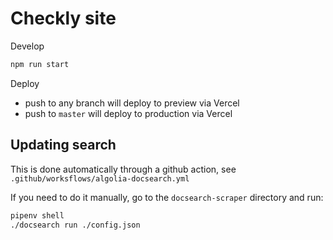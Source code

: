 # Checkly site

Develop

```bash
npm run start
```

Deploy

- push to any branch will deploy to preview via Vercel
- push to `master` will deploy to production via Vercel

## Updating search

This is done automatically through a github action, see `.github/worksflows/algolia-docsearch.yml`

If you need to do it manually, go to the `docsearch-scraper` directory and run:

```bash
pipenv shell
./docsearch run ./config.json
```
